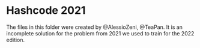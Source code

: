 # Hashcode 2021

The files in this folder were created by @AlessioZeni, @TeaPan. It is an incomplete solution for the problem from 2021 we used to train for the 2022 edition.
